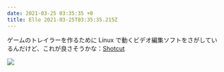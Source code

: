 ```yaml
---
date: 2021-03-25 03:35:35 +0
title: Ello 2021-03-25T03:35:35.215Z
---
```

ゲームのトレイラーを作るために Linux で動くビデオ編集ソフトをさがしているんだけど、これが良さそうかな：[Shotcut](https://www.shotcut.org/)
<br/>

![](https://assets2.ello.co/uploads/asset/attachment/12879763/ello-optimized-5a0ec2d8.jpg)

